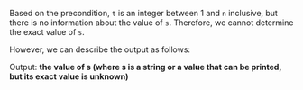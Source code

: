 Based on the precondition, `t` is an integer between 1 and `n` inclusive, but there is no information about the value of `s`. Therefore, we cannot determine the exact value of `s`.

However, we can describe the output as follows:

Output: **the value of s (where s is a string or a value that can be printed, but its exact value is unknown)**